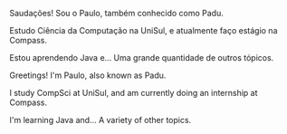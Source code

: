 Saudações! Sou o Paulo, também conhecido como Padu.

Estudo Ciência da Computação na UniSul, e atualmente faço estágio na Compass.

Estou aprendendo Java e... Uma grande quantidade de outros tópicos.


Greetings! I'm Paulo, also known as Padu.

I study CompSci at UniSul, and am currently doing an internship at Compass.

I'm learning Java and... A variety of other topics.
<!--
**PauloEMGAlexandre/PauloEMGAlexandre** is a ✨ _special_ ✨ repository because its `README.md` (this file) appears on your GitHub profile.

Here are some ideas to get you started:

- 🔭 I’m currently working on ...
- 🌱 I’m currently learning ...
- 👯 I’m looking to collaborate on ...
- 🤔 I’m looking for help with ...
- 💬 Ask me about ...
- 📫 How to reach me: ...
- 😄 Pronouns: ...
- ⚡ Fun fact: ...
-->
